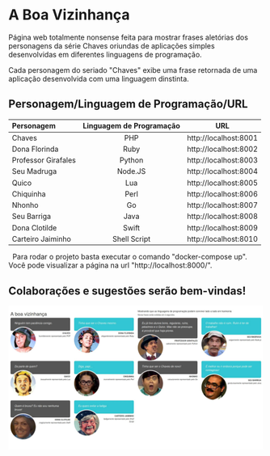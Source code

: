 # A Boa Vizinhança

Página web totalmente nonsense feita para mostrar frases aletórias dos personagens da série Chaves oriundas de aplicações simples desenvolvidas em diferentes linguagens de programação. 

Cada personagem do seriado "Chaves" exibe uma frase retornada de uma aplicação desenvolvida com uma linguagem dinstinta. 

## Personagem/Linguagem de Programação/URL

| Personagem          | Linguagem de Programação |    URL                |
| :---                |            :---:         |    :---:              |
| Chaves              | PHP                      | http://localhost:8001 |
| Dona Florinda       | Ruby                     | http://localhost:8002 |
| Professor Girafales | Python                   | http://localhost:8003 |
| Seu Madruga         | Node.JS                  | http://localhost:8004 |
| Quico               | Lua                      | http://localhost:8005 |
| Chiquinha           | Perl                     | http://localhost:8006 |
| Nhonho              | Go                       | http://localhost:8007 |
| Seu Barriga         | Java                     | http://localhost:8008 |
| Dona Clotilde       | Swift                    | http://localhost:8009 |
| Carteiro Jaiminho   | Shell Script             | http://localhost:8010 |


&nbsp;
Para rodar o projeto basta executar o comando "docker-compose up". Você pode visualizar a página na url "http://localhost:8000/".

## Colaborações e sugestões serão bem-vindas! 

![alt](screenshot.jpg)
